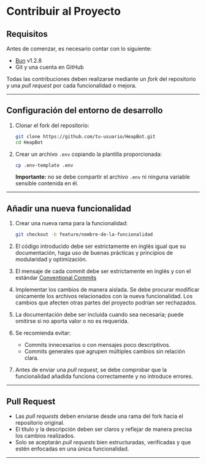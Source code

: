 # Contribuir al Proyecto

## Requisitos

Antes de comenzar, es necesario contar con lo siguiente:

* [Bun](https://bun.sh/) v1.2.8
* Git y una cuenta en GitHub

Todas las contribuciones deben realizarse mediante un *fork* del repositorio y una *pull request* por cada funcionalidad o mejora.

---

## Configuración del entorno de desarrollo

1. Clonar el fork del repositorio:

   ```bash
   git clone https://github.com/tu-usuario/HeapBot.git
   cd HeapBot
   ```

2. Crear un archivo `.env` copiando la plantilla proporcionada:

   ```bash
   cp .env-template .env
   ```

   **Importante:** no se debe compartir el archivo `.env` ni ninguna variable sensible contenida en él.

---

## Añadir una nueva funcionalidad

1. Crear una nueva rama para la funcionalidad:

   ```bash
   git checkout -b feature/nombre-de-la-funcionalidad
   ```
2. El código introducido debe ser estrictamente en inglés igual que su documentación, haga uso de buenas prácticas y principios de modularidad y optimización.
3. El mensaje de cada commit debe ser estrictamente en inglés y con el estándar [Conventional Commits](https://www.conventionalcommits.org/en/v1.0.0)
4. Implementar los cambios de manera aislada. Se debe procurar modificar únicamente los archivos relacionados con la nueva funcionalidad. Los cambios que afecten otras partes del proyecto podrían ser rechazados.

5. La documentación debe ser incluida cuando sea necesaria; puede omitirse si no aporta valor o no es requerida.

6. Se recomienda evitar:

   * Commits innecesarios o con mensajes poco descriptivos.
   * Commits generales que agrupen múltiples cambios sin relación clara.

7. Antes de enviar una *pull request*, se debe comprobar que la funcionalidad añadida funciona correctamente y no introduce errores.

---

## Pull Request

* Las *pull requests* deben enviarse desde una rama del fork hacia el repositorio original.
* El título y la descripción deben ser claros y reflejar de manera precisa los cambios realizados.
* Solo se aceptarán *pull requests* bien estructuradas, verificadas y que estén enfocadas en una única funcionalidad.

---

